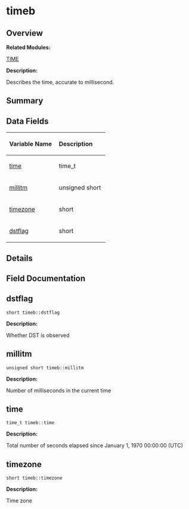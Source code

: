 # timeb<a name="ZH-CN_TOPIC_0000001054879582"></a>

## **Overview**<a name="section1239581725093538"></a>

**Related Modules:**

[TIME](zh-cn_topic_0000001054879478.md)

**Description:**

Describes the time, accurate to millisecond. 

## **Summary**<a name="section1328968830093538"></a>

## Data Fields<a name="pub-attribs"></a>

<a name="table385226102093538"></a>
<table><thead align="left"><tr id="row1578918808093538"><th class="cellrowborder" valign="top" width="50%" id="mcps1.1.3.1.1"><p id="p722719667093538"><a name="p722719667093538"></a><a name="p722719667093538"></a>Variable Name</p>
</th>
<th class="cellrowborder" valign="top" width="50%" id="mcps1.1.3.1.2"><p id="p1926247550093538"><a name="p1926247550093538"></a><a name="p1926247550093538"></a>Description</p>
</th>
</tr>
</thead>
<tbody><tr id="row388147229093538"><td class="cellrowborder" valign="top" width="50%" headers="mcps1.1.3.1.1 "><p id="p2091846420093538"><a name="p2091846420093538"></a><a name="p2091846420093538"></a><a href="timeb.md#a6f298f9fb1327aba639d457f2989b859">time</a></p>
</td>
<td class="cellrowborder" valign="top" width="50%" headers="mcps1.1.3.1.2 "><p id="p343386499093538"><a name="p343386499093538"></a><a name="p343386499093538"></a>time_t&nbsp;</p>
</td>
</tr>
<tr id="row400602972093538"><td class="cellrowborder" valign="top" width="50%" headers="mcps1.1.3.1.1 "><p id="p167252260093538"><a name="p167252260093538"></a><a name="p167252260093538"></a><a href="timeb.md#aa459454ab48c84566d6b1fa72bafebe7">millitm</a></p>
</td>
<td class="cellrowborder" valign="top" width="50%" headers="mcps1.1.3.1.2 "><p id="p1667502269093538"><a name="p1667502269093538"></a><a name="p1667502269093538"></a>unsigned short&nbsp;</p>
</td>
</tr>
<tr id="row828001166093538"><td class="cellrowborder" valign="top" width="50%" headers="mcps1.1.3.1.1 "><p id="p977499506093538"><a name="p977499506093538"></a><a name="p977499506093538"></a><a href="timeb.md#aa1c6a12ca2a9150c5002bdfb0331bf0b">timezone</a></p>
</td>
<td class="cellrowborder" valign="top" width="50%" headers="mcps1.1.3.1.2 "><p id="p989267538093538"><a name="p989267538093538"></a><a name="p989267538093538"></a>short&nbsp;</p>
</td>
</tr>
<tr id="row1891619161093538"><td class="cellrowborder" valign="top" width="50%" headers="mcps1.1.3.1.1 "><p id="p426310741093538"><a name="p426310741093538"></a><a name="p426310741093538"></a><a href="timeb.md#a951ede614d33eed486224c381df15f4e">dstflag</a></p>
</td>
<td class="cellrowborder" valign="top" width="50%" headers="mcps1.1.3.1.2 "><p id="p495737605093538"><a name="p495737605093538"></a><a name="p495737605093538"></a>short&nbsp;</p>
</td>
</tr>
</tbody>
</table>

## **Details**<a name="section1252638936093538"></a>

## **Field Documentation**<a name="section1701178996093538"></a>

## dstflag<a name="a951ede614d33eed486224c381df15f4e"></a>

```
short timeb::dstflag
```

 **Description:**

Whether DST is observed 

## millitm<a name="aa459454ab48c84566d6b1fa72bafebe7"></a>

```
unsigned short timeb::millitm
```

 **Description:**

Number of milliseconds in the current time 

## time<a name="a6f298f9fb1327aba639d457f2989b859"></a>

```
time_t timeb::time
```

 **Description:**

Total number of seconds elapsed since January 1, 1970 00:00:00 \(UTC\) 

## timezone<a name="aa1c6a12ca2a9150c5002bdfb0331bf0b"></a>

```
short timeb::timezone
```

 **Description:**

Time zone 

